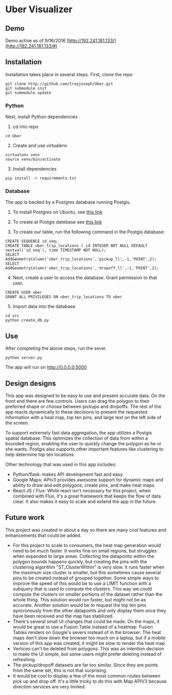 # Uber Visualizer


## Demo
Demo active as of 9/16/2016
[http://192.241.181.133/](http://192.241.181.133/#)

## Installation
Installation takes place in several steps. First, clone the repo

```
git clone http://github.com/troyjoseph/Uber.git
git submodule init
git submodule update

````
### Python
Next, install Python dependencies

1. cd into repo

```
cd Uber

```
2. Create and use virtualenv

```
virtualenv venv
source venv/bin/activate

```

3. Install dependencies

```
pip install -r requirements.txt

```

### Database
The app is backed by a Postgres database running Postgis.

1. To install Postgres on Ubuntu, see [this link](https://www.digitalocean.com/community/tutorials/how-to-install-and-use-postgresql-on-ubuntu-14-04)

2. To create at Postgis datebase see [this link](https://www.digitalocean.com/community/tutorials/how-to-install-and-use-postgresql-on-ubuntu-14-04) 

3. To create our table, run the following command in the Postgis database:

```
CREATE SEQUENCE id_seq;
CREATE TABLE uber_trip_locations ( id INTEGER NOT NULL DEFAULT nextval('id_seq'), time TIMESTAMP NOT NULL);
SELECT AddGeometryColumn('uber_trip_locations','pickup_ll',-1,'POINT',2);
SELECT AddGeometryColumn('uber_trip_locations','dropoff_ll',-1,'POINT',2);

```

4. Next, create a user to access the database. Grant permission to that user.

```
CREATE USER uber
GRANT ALL PRIVILEGES ON uber_trip_locations TO uber

```

5. Import data into the database

```
cd src
python create_db.py

```

## Use
After completing the above steps, run the sever.

```
python server.py

```

The app will run on http://0.0.0.0:5000



## Design designs

This app was designed to be  easy to use and present accurate data. On the front end there are few controls. Users can drag the polygon to their preferred shape or choose between pickups and dropoffs. The rest of the app reacts dynamically to these decisions to present the requested information with a heat map, top ten pins, and large text on the left side of the screen.

To support extremely fast data aggregation, the app utilizes a Postgis spatial database. This optimizes the collection of data from within a bounded region, enabling the user to quickly change the polygon as he or she wants. Postgis also supports other important features like clustering to help determine top ten locations.

Other technology that was used in this app includes:
- Python/flask: makes API development fast and easy.
- Google Maps: APIv3 provides awesome support for dynamic maps and ability to draw and edit polygons, create pins, and make heat maps.
- React.JS / Flux: While react isn't  necessary for this project, when combined with Flux, it's a great framework that keeps the flow of data clear. It also makes it easy to scale and extend the app in the future.

## Future work
This project was created in about a day so there are many cool features and enhancements that could be added.
- For this project to scale to consumers, the heat map generation would need to be much faster. It works fine on small regions, but struggles when expanded to large areas. Collecting the datapoints within the polygon bounds happens quickly, but creating the pins with the clustering algorithm "ST_ClusterWithin" is very slow. It runs faster when the maximum size cluster is smaller, but this sometimes cause several pins to be created instead of grouped together. Some simple ways to improve the speed of this would be to use a LIMIT function with a subquery that is used to compute the clusters. This way we could compute the clusters on smaller portions of the dataset rather than the whole thing. This solution would run faster, but might not be as accurate. Another solution would be to request the top ten pins ayncronously from the other datapoints and only display them once they have been received and the map has stabilized. 
- There's several small UI changes that could be made. On the maps, it would be great to use a Fusion Table instead of a heatmap. Fusion Tables renders on Google's severs instead of in the browser. The heat maps don't slow down the browser too much on a laptop, but if a mobile version of this app was created, it might be slow to render the heat map. 
- Vertices can't be deleted from polygons. This was an intention decision to make the UI simple, but some users might prefer deleting instead of refreshing. 
- The pickup/dropoff datasets are far too similar. Since they are points from the same set, this is not that surprising.
- It would be cool to display a few of the most common routes between pick up and drop off. It's a little tricky to do this with Map APIV3 because direction services are very limited.


